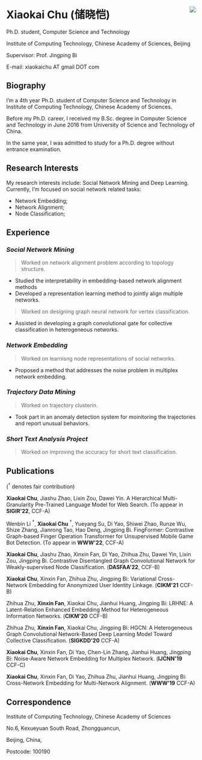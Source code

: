 
# Xiaokai Chu (储晓恺) <img align="right" src="pic/photo.jpeg">
Ph.D. student, Computer Science and Technology

Institute of Computing Technology, Chinese Academy of Sciences, Beijing

Supervisor: Prof. Jingping Bi

E-mail: xiaokaichu AT gmail DOT com


## Biography
I’m a 4th year Ph.D. student of Computer Science and Technology in Institute of Computing Technology, Chinese Academy of Sciences.

Before my Ph.D. career, I received my B.Sc. degree in Computer Science and Technology in June 2016 from University of Science and Technology of China.

In the same year, I was admitted to study for a Ph.D. degree without entrance examination.

## Research Interests
My research interests include: Social Network Mining and Deep Learning. Currently, I’m focused on social network related tasks:
-   Network Embedding;
-   Network Alignment;
-   Node Classification;

## Experience
### _Social Network Mining_
> Worked on network alignment problem according to topology structure.
- Studied the interpretability in embedding-based network alignment methods
- Developed a representation learning method to jointly align multiple networks.

> Worked on designing graph neural network for vertex classification.
- Assisted in developing a graph convolutional gate for collective classification in heterogeneous networks.

### _Network Embedding_
> Worked on learnisng node representations of social networks.
- Proposed a method that addresses the noise problem in multiplex network embedding.

### _Trajectory Data Mining_
> Worked on trajectory clusterin.
- Took part in an anomaly detection system for moinitoring the trajectories and report unusual behaviors.

### _Short Text Analysis Project_
> Worked on improving the accuracy for short text classification.

## Publications
($^\dagger$ denotes fair contribution)

**Xiaokai Chu**, Jiashu Zhao, Lixin Zou, Dawei Yin. A Hierarchical Multi-Granularity Pre-Trained Language Model for Web Search. (To appear in **SIGIR'22**, CCF-A)

Wenbin Li $^\dagger$, **Xiaokai Chu** $^\dagger$, Yueyang Su, Di Yao, Shiwei Zhao, Runze Wu, Shize Zhang, Jianrong Tao, Hao Deng, Jingping Bi. 
FingFormer: Contrastive Graph-based Finger Operation Transformer for Unsupervised Mobile Game Bot Detection.
(To appear in **WWW'22**, CCF-A)

**Xiaokai Chu**, Jiashu Zhao, Xinxin Fan, Di Yao, Zhihua Zhu, Dawei Yin, Lixin Zou, Jingping Bi. Contrastive Disentangled Graph Convolutional Network for Weakly-supervised Node Classification. (**DASFAA'22**, CCF-B)

**Xiaokai Chu**, Xinxin Fan, Zhihua Zhu, Jingping Bi: Variational Cross-Network Embedding for Anonymized User Identity Linkage. (**CIKM'21** CCF-B)

Zhihua Zhu, **Xinxin Fan**, Xiaokai Chu, Jianhui Huang, Jingping Bi: LRHNE: A Latent-Relation Enhanced Embedding Method for Heterogeneous Information Networks. (**CIKM'20** CCF-B)

Zhihua Zhu, **Xinxin Fan**, Xiaokai Chu, Jingping Bi:
HGCN: A Heterogeneous Graph Convolutional Network-Based Deep Learning Model Toward Collective Classification. (**SIGKDD'20** CCF-A)

**Xiaokai Chu**, Xinxin Fan, Di Yao, Chen-Lin Zhang, Jianhui Huang, Jingping Bi:
Noise-Aware Network Embedding for Multiplex Network. (**IJCNN'19** CCF-C)

**Xiaokai Chu**, Xinxin Fan, Di Yao, Zhihua Zhu, Jianhui Huang, Jingping Bi:
Cross-Network Embedding for Multi-Network Alignment. (**WWW'19** CCF-A)

## Correspondence
Institute of Computing Technology, Chinese Academy of Sciences

No.6, Kexueyuan South Road, Zhongguancun,

Beijing, China,

Postcode: 100190

